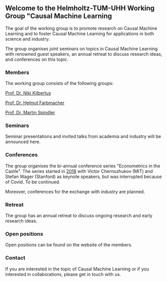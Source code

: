 ## Welcome to the Helmholtz-TUM-UHH Working Group "Causal Machine Learning

The goal of the working group is to promote research on Causal Machine Learning and to foster Causal Machine Learning for applications in both science and industry.

The group organises joint seminars on topics in Causal Machine Learning with renowned guest speakers, an annual retreat to discuss research ideas, and conferences on this topic. 


### Members

The working group consists of the following groups:

[Prof. Dr. Niki Kilbertus](https://www.helmholtz.ai/themenmenue/our-research/research-groups/kilbertus-group/index.html)

[Prof. Dr. Helmut Farbmacher](https://www.professoren.tum.de/en/farbmacher-helmut)

[Prof. Dr. Martin Spindler](https://www.bwl.uni-hamburg.de/statistik/)

### Seminars

Seminar presentations and invited talks from academia and industry will be announced here.

### Conferences

The group organises the bi-annual conference series "Econometrics in the Castle". The series started in [2018](https://www.mpisoc.mpg.de/veranstaltungen/detail/event/econometrics-in-the-castle-machine-learning-in-economics-and-econometrics/) with Victor Chernozhukov (MIT) and Stefan Wager (Stanford) as keynote speakers, but was interrupted because of Covid. To be continued.

Moreover, conferences for the exchange with industry are planned.

### Retreat

The group has an annual retreat to discuss ongoing research and early research ideas.

### Open positions

Open positions can be found on the website of the members. 

### Contact

If you are interested in the topic of Causal Machine Learning or if you interested in collaborations, please get in touch with us.

